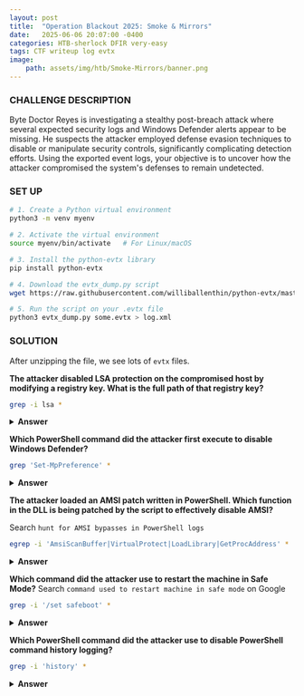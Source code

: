 ```yaml
---
layout: post
title:  "Operation Blackout 2025: Smoke & Mirrors"
date:   2025-06-06 20:07:00 -0400
categories: HTB-sherlock DFIR very-easy
tags: CTF writeup log evtx
image:
    path: assets/img/htb/Smoke-Mirrors/banner.png
---
```


### CHALLENGE DESCRIPTION
Byte Doctor Reyes is investigating a stealthy post-breach attack where several expected security logs and Windows Defender alerts appear to be missing. He suspects the attacker employed defense evasion techniques to disable or manipulate security controls, significantly complicating detection efforts. Using the exported event logs, your objective is to uncover how the attacker compromised the system's defenses to remain undetected.

### SET UP
```bash
# 1. Create a Python virtual environment
python3 -m venv myenv

# 2. Activate the virtual environment
source myenv/bin/activate   # For Linux/macOS

# 3. Install the python-evtx library
pip install python-evtx

# 4. Download the evtx_dump.py script 
wget https://raw.githubusercontent.com/williballenthin/python-evtx/master/scripts/evtx_dump.py

# 5. Run the script on your .evtx file
python3 evtx_dump.py some.evtx > log.xml
```

### SOLUTION 

After unzipping the file, we see lots of `evtx` files.

**The attacker disabled LSA protection on the compromised host by modifying a registry key. What is the full path of that registry key?**
```bash
grep -i lsa *
```

<details>
<summary><b>Answer</b></summary>
HKLM\SYSTEM\CurrentControlSet\Control\LSA
</details>

**Which PowerShell command did the attacker first execute to disable Windows Defender?**

```bash
grep 'Set-MpPreference' *
```

<details>
<summary><b>Answer</b></summary>
Set-MpPreference -DisableIOAVProtection $true -DisableEmailScanning $true -DisableBlockAtFirstSeen $true
</details>

**The attacker loaded an AMSI patch written in PowerShell. Which function in the DLL is being patched by the script to effectively disable AMSI?**

Search `hunt for AMSI bypasses in PowerShell logs`

```bash
egrep -i 'AmsiScanBuffer|VirtualProtect|LoadLibrary|GetProcAddress' * 
```

<details>
<summary><b>Answer</b></summary>
AmsiScanBuffer
</details>

**Which command did the attacker use to restart the machine in Safe Mode?**
Search `command used to restart machine in safe mode` on Google


```bash
grep -i '/set safeboot' *
```

<details>
<summary><b>Answer</b></summary>
bcdedit.exe /set safeboot network
</details>

**Which PowerShell command did the attacker use to disable PowerShell command history logging?**
```bash
grep -i 'history' *  
```

<details>
<summary><b>Answer</b></summary>
Set-PSReadlineOption -HistorySaveStyle SaveNothing
</details>

